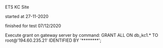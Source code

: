 ETS KC Site 

started at 27-11-2020

finished for test 07/12/2020

Execute grant on gateway server by command:
    GRANT ALL ON db_kc1.* TO root@'194.60.235.21' IDENTIFIED BY '********';